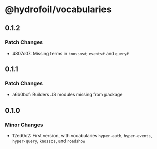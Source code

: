 # @hydrofoil/vocabularies

## 0.1.2

### Patch Changes

- 4807c07: Missing terms in `knossos#`, `events#` and `query#`

## 0.1.1

### Patch Changes

- a6b0bcf: Builders JS modules missing from package

## 0.1.0

### Minor Changes

- 12ed0c2: First version, with vocabularies `hyper-auth`, `hyper-events`, `hyper-query`, `knossos`, and `roadshow`
